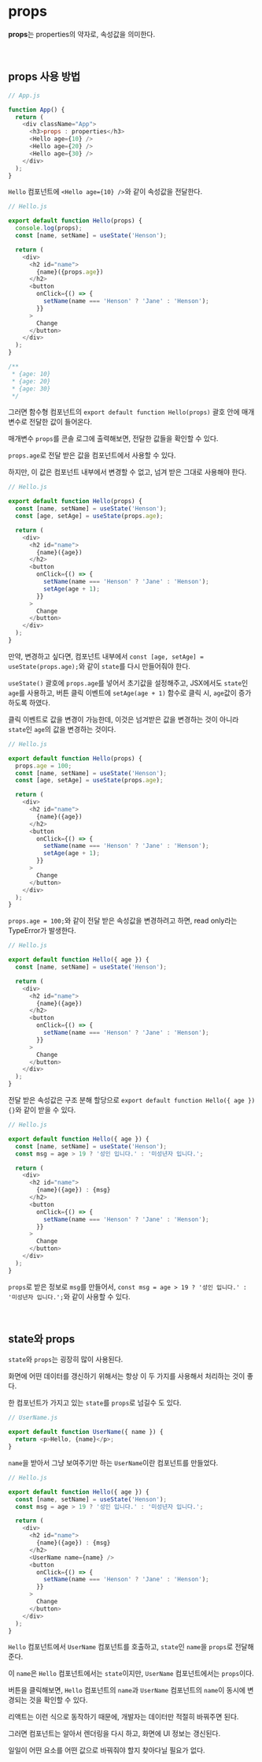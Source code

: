 # props

**props**는 properties의 약자로, 속성값을 의미한다.

<br />

## props 사용 방법

```javascript
// App.js

function App() {
  return (
    <div className="App">
      <h3>props : properties</h3>
      <Hello age={10} />
      <Hello age={20} />
      <Hello age={30} />
    </div>
  );
}
```

`Hello` 컴포넌트에 `<Hello age={10} />`와 같이 속성값을 전달한다.

```javascript
// Hello.js

export default function Hello(props) {
  console.log(props);
  const [name, setName] = useState('Henson');

  return (
    <div>
      <h2 id="name">
        {name}({props.age})
      </h2>
      <button
        onClick={() => {
          setName(name === 'Henson' ? 'Jane' : 'Henson');
        }}
      >
        Change
      </button>
    </div>
  );
}

/**
 * {age: 10}
 * {age: 20}
 * {age: 30}
 */
```

그러면 함수형 컴포넌트의 `export default function Hello(props)` 괄호 안에 매개변수로 전달한 값이 들어온다.

매개변수 `props`를 콘솔 로그에 출력해보면, 전달한 값들을 확인할 수 있다.

`props.age`로 전달 받은 값을 컴포넌트에서 사용할 수 있다.

하지만, 이 값은 컴포넌트 내부에서 변경할 수 없고, 넘겨 받은 그대로 사용해야 한다.

```javascript
// Hello.js

export default function Hello(props) {
  const [name, setName] = useState('Henson');
  const [age, setAge] = useState(props.age);

  return (
    <div>
      <h2 id="name">
        {name}({age})
      </h2>
      <button
        onClick={() => {
          setName(name === 'Henson' ? 'Jane' : 'Henson');
          setAge(age + 1);
        }}
      >
        Change
      </button>
    </div>
  );
}
```

만약, 변경하고 싶다면, 컴포넌트 내부에서 `const [age, setAge] = useState(props.age);`와 같이 `state`를 다시 만들어줘야 한다.

`useState()` 괄호에 `props.age`를 넣어서 초기값을 설정해주고, JSX에서도 `state`인 `age`를 사용하고, 버튼 클릭 이벤트에 `setAge(age + 1)` 함수로 클릭 시, `age`값이 증가하도록 하였다.

클릭 이벤트로 값을 변경이 가능한데, 이것은 넘겨받은 값을 변경하는 것이 아니라 `state`인 `age`의 값을 변경하는 것이다.

```javascript
// Hello.js

export default function Hello(props) {
  props.age = 100;
  const [name, setName] = useState('Henson');
  const [age, setAge] = useState(props.age);

  return (
    <div>
      <h2 id="name">
        {name}({age})
      </h2>
      <button
        onClick={() => {
          setName(name === 'Henson' ? 'Jane' : 'Henson');
          setAge(age + 1);
        }}
      >
        Change
      </button>
    </div>
  );
}
```

`props.age = 100;`와 같이 전달 받은 속성값을 변경하려고 하면, read only라는 TypeError가 발생한다.

```javascript
// Hello.js

export default function Hello({ age }) {
  const [name, setName] = useState('Henson');

  return (
    <div>
      <h2 id="name">
        {name}({age})
      </h2>
      <button
        onClick={() => {
          setName(name === 'Henson' ? 'Jane' : 'Henson');
        }}
      >
        Change
      </button>
    </div>
  );
}
```

전달 받은 속성값은 구조 분해 할당으로 `export default function Hello({ age }){}`와 같이 받을 수 있다.

```javascript
// Hello.js

export default function Hello({ age }) {
  const [name, setName] = useState('Henson');
  const msg = age > 19 ? '성인 입니다.' : '미성년자 입니다.';

  return (
    <div>
      <h2 id="name">
        {name}({age}) : {msg}
      </h2>
      <button
        onClick={() => {
          setName(name === 'Henson' ? 'Jane' : 'Henson');
        }}
      >
        Change
      </button>
    </div>
  );
}
```

`props`로 받은 정보로 `msg`를 만들어서, `const msg = age > 19 ? '성인 입니다.' : '미성년자 입니다.';`와 같이 사용할 수 있다.

<br />

## state와 props

`state`와 `props`는 굉장히 많이 사용된다.

화면에 어떤 데이터를 갱신하기 위해서는 항상 이 두 가지를 사용해서 처리하는 것이 좋다.

한 컴포넌트가 가지고 있는 `state`를 `props`로 넘길수 도 있다.

```javascript
// UserName.js

export default function UserName({ name }) {
  return <p>Hello, {name}</p>;
}
```

`name`을 받아서 그냥 보여주기만 하는 `UserName`이란 컴포넌트를 만들었다.

```javascript
// Hello.js

export default function Hello({ age }) {
  const [name, setName] = useState('Henson');
  const msg = age > 19 ? '성인 입니다.' : '미성년자 입니다.';

  return (
    <div>
      <h2 id="name">
        {name}({age}) : {msg}
      </h2>
      <UserName name={name} />
      <button
        onClick={() => {
          setName(name === 'Henson' ? 'Jane' : 'Henson');
        }}
      >
        Change
      </button>
    </div>
  );
}
```

`Hello` 컴포넌트에서 `UserName` 컴포넌트를 호출하고, `state`인 `name`을 `props`로 전달해준다.

이 `name`은 `Hello` 컴포넌트에서는 `state`이지만, `UserName` 컴포넌트에서는 `props`이다.

버튼을 클릭해보면, `Hello` 컴포넌트의 `name`과 `UserName` 컴포넌트의 `name`이 동시에 변경되는 것을 확인할 수 있다.

리액트는 이런 식으로 동작하기 때문에, 개발자는 데이터만 적절히 바꿔주면 된다.

그러면 컴포넌트는 알아서 렌더링을 다시 하고, 화면에 UI 정보는 갱신된다.

일일이 어떤 요소를 어떤 값으로 바꿔줘야 할지 찾아다닐 필요가 없다.
